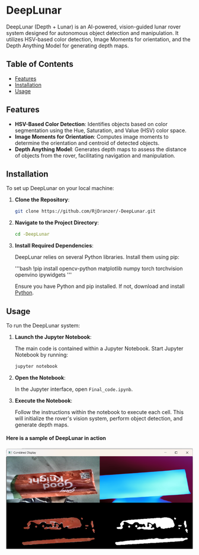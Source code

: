 # DeepLunar

DeepLunar (Depth + Lunar) is an AI-powered, vision-guided lunar rover system designed for autonomous object detection and manipulation. It utilizes HSV-based color detection, Image Moments for orientation, and the Depth Anything Model for generating depth maps.

## Table of Contents

- [Features](#features)
- [Installation](#installation)
- [Usage](#usage)


## Features

- **HSV-Based Color Detection**: Identifies objects based on color segmentation using the Hue, Saturation, and Value (HSV) color space.
- **Image Moments for Orientation**: Computes image moments to determine the orientation and centroid of detected objects.
- **Depth Anything Model**: Generates depth maps to assess the distance of objects from the rover, facilitating navigation and manipulation.

## Installation

To set up DeepLunar on your local machine:

1. **Clone the Repository**:

    ```bash
    git clone https://github.com/RjDranzer/-DeepLunar.git
    ```

2. **Navigate to the Project Directory**:

    ```bash
    cd -DeepLunar
    ```

3. **Install Required Dependencies**:

    DeepLunar relies on several Python libraries. Install them using pip:

    '''bash
    !pip install opencv-python matplotlib numpy torch torchvision openvino ipywidgets
    '''

    Ensure you have Python and pip installed. If not, download and install [Python](https://www.python.org/downloads/).

## Usage

To run the DeepLunar system:

1. **Launch the Jupyter Notebook**:

    The main code is contained within a Jupyter Notebook. Start Jupyter Notebook by running:

    ```bash
    jupyter notebook
    ```

2. **Open the Notebook**:

    In the Jupyter interface, open `Final_code.ipynb`.

3. **Execute the Notebook**:

    Follow the instructions within the notebook to execute each cell. This will initialize the rover's vision system, perform object detection, and generate depth maps.


#### Here is a sample of DeepLunar in action

![Real-Time Image](photos/Real_time.png)
